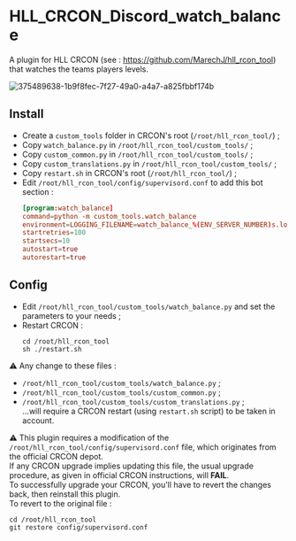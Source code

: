 # HLL_CRCON_Discord_watch_balance

A plugin for HLL CRCON (see : https://github.com/MarechJ/hll_rcon_tool)
that watches the teams players levels.

![375489638-1b9f8fec-7f27-49a0-a4a7-a825fbbf174b](https://github.com/user-attachments/assets/2357b6a2-3a79-492b-8d9c-c1aaff9abf33)

## Install
- Create a `custom_tools` folder in CRCON's root (`/root/hll_rcon_tool/`) ;
- Copy `watch_balance.py` in `/root/hll_rcon_tool/custom_tools/` ;
- Copy `custom_common.py` in `/root/hll_rcon_tool/custom_tools/` ;
- Copy `custom_translations.py` in `/root/hll_rcon_tool/custom_tools/` ;
- Copy `restart.sh` in CRCON's root (`/root/hll_rcon_tool/`) ;
- Edit `/root/hll_rcon_tool/config/supervisord.conf` to add this bot section : 
  ```conf
  [program:watch_balance]
  command=python -m custom_tools.watch_balance
  environment=LOGGING_FILENAME=watch_balance_%(ENV_SERVER_NUMBER)s.log
  startretries=100
  startsecs=10
  autostart=true
  autorestart=true
  ```

## Config
- Edit `/root/hll_rcon_tool/custom_tools/watch_balance.py` and set the parameters to your needs ;
- Restart CRCON :
  ```shell
  cd /root/hll_rcon_tool
  sh ./restart.sh
  ```
⚠️ Any change to these files :
- `/root/hll_rcon_tool/custom_tools/watch_balance.py` ;
- `/root/hll_rcon_tool/custom_tools/custom_common.py` ;
- `/root/hll_rcon_tool/custom_tools/custom_translations.py` ;  
...will require a CRCON restart (using `restart.sh` script) to be taken in account.

⚠️ This plugin requires a modification of the `/root/hll_rcon_tool/config/supervisord.conf` file, which originates from the official CRCON depot.  
If any CRCON upgrade implies updating this file, the usual upgrade procedure, as given in official CRCON instructions, will **FAIL**.  
To successfully upgrade your CRCON, you'll have to revert the changes back, then reinstall this plugin.  
To revert to the original file :  
```shell
cd /root/hll_rcon_tool
git restore config/supervisord.conf
```

